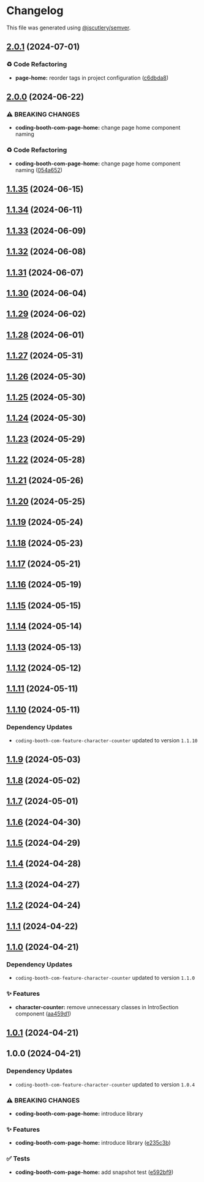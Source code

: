# Changelog

This file was generated using [@jscutlery/semver](https://github.com/jscutlery/semver).

## [2.0.1](https://github.com/tuffz/tuffz-nx-workspace/compare/coding-booth-com-page-home-2.0.0...coding-booth-com-page-home-2.0.1) (2024-07-01)


### ♻️ Code Refactoring

* **page-home:** reorder tags in project configuration ([c6dbda8](https://github.com/tuffz/tuffz-nx-workspace/commit/c6dbda84e5f4d672d9349db03edcb5018de9f4d1))

## [2.0.0](https://github.com/tuffz/tuffz-nx-workspace/compare/coding-booth-com-page-home-1.1.35...coding-booth-com-page-home-2.0.0) (2024-06-22)


### ⚠ BREAKING CHANGES

* **coding-booth-com-page-home:** change page home component naming

### ♻️ Code Refactoring

* **coding-booth-com-page-home:** change page home component naming ([054a652](https://github.com/tuffz/tuffz-nx-workspace/commit/054a6526a255863c9a14c82ec3e55f286e5636da))

## [1.1.35](https://github.com/tuffz/tuffz-nx-workspace/compare/coding-booth-com-page-home-1.1.34...coding-booth-com-page-home-1.1.35) (2024-06-15)

## [1.1.34](https://github.com/tuffz/tuffz-nx-workspace/compare/coding-booth-com-page-home-1.1.33...coding-booth-com-page-home-1.1.34) (2024-06-11)

## [1.1.33](https://github.com/tuffz/tuffz-nx-workspace/compare/coding-booth-com-page-home-1.1.32...coding-booth-com-page-home-1.1.33) (2024-06-09)

## [1.1.32](https://github.com/tuffz/tuffz-nx-workspace/compare/coding-booth-com-page-home-1.1.31...coding-booth-com-page-home-1.1.32) (2024-06-08)

## [1.1.31](https://github.com/tuffz/tuffz-nx-workspace/compare/coding-booth-com-page-home-1.1.30...coding-booth-com-page-home-1.1.31) (2024-06-07)

## [1.1.30](https://github.com/tuffz/tuffz-nx-workspace/compare/coding-booth-com-page-home-1.1.29...coding-booth-com-page-home-1.1.30) (2024-06-04)

## [1.1.29](https://github.com/tuffz/tuffz-nx-workspace/compare/coding-booth-com-page-home-1.1.28...coding-booth-com-page-home-1.1.29) (2024-06-02)

## [1.1.28](https://github.com/tuffz/tuffz-nx-workspace/compare/coding-booth-com-page-home-1.1.27...coding-booth-com-page-home-1.1.28) (2024-06-01)

## [1.1.27](https://github.com/tuffz/tuffz-nx-workspace/compare/coding-booth-com-page-home-1.1.26...coding-booth-com-page-home-1.1.27) (2024-05-31)

## [1.1.26](https://github.com/tuffz/tuffz-nx-workspace/compare/coding-booth-com-page-home-1.1.25...coding-booth-com-page-home-1.1.26) (2024-05-30)

## [1.1.25](https://github.com/tuffz/tuffz-nx-workspace/compare/coding-booth-com-page-home-1.1.24...coding-booth-com-page-home-1.1.25) (2024-05-30)

## [1.1.24](https://github.com/tuffz/tuffz-nx-workspace/compare/coding-booth-com-page-home-1.1.23...coding-booth-com-page-home-1.1.24) (2024-05-30)

## [1.1.23](https://github.com/tuffz/tuffz-nx-workspace/compare/coding-booth-com-page-home-1.1.22...coding-booth-com-page-home-1.1.23) (2024-05-29)

## [1.1.22](https://github.com/tuffz/tuffz-nx-workspace/compare/coding-booth-com-page-home-1.1.21...coding-booth-com-page-home-1.1.22) (2024-05-28)

## [1.1.21](https://github.com/tuffz/tuffz-nx-workspace/compare/coding-booth-com-page-home-1.1.20...coding-booth-com-page-home-1.1.21) (2024-05-26)

## [1.1.20](https://github.com/tuffz/tuffz-nx-workspace/compare/coding-booth-com-page-home-1.1.19...coding-booth-com-page-home-1.1.20) (2024-05-25)

## [1.1.19](https://github.com/tuffz/tuffz-nx-workspace/compare/coding-booth-com-page-home-1.1.18...coding-booth-com-page-home-1.1.19) (2024-05-24)

## [1.1.18](https://github.com/tuffz/tuffz-nx-workspace/compare/coding-booth-com-page-home-1.1.17...coding-booth-com-page-home-1.1.18) (2024-05-23)

## [1.1.17](https://github.com/tuffz/tuffz-nx-workspace/compare/coding-booth-com-page-home-1.1.16...coding-booth-com-page-home-1.1.17) (2024-05-21)

## [1.1.16](https://github.com/tuffz/tuffz-nx-workspace/compare/coding-booth-com-page-home-1.1.15...coding-booth-com-page-home-1.1.16) (2024-05-19)

## [1.1.15](https://github.com/tuffz/tuffz-nx-workspace/compare/coding-booth-com-page-home-1.1.14...coding-booth-com-page-home-1.1.15) (2024-05-15)

## [1.1.14](https://github.com/tuffz/tuffz-nx-workspace/compare/coding-booth-com-page-home-1.1.13...coding-booth-com-page-home-1.1.14) (2024-05-14)

## [1.1.13](https://github.com/tuffz/tuffz-nx-workspace/compare/coding-booth-com-page-home-1.1.12...coding-booth-com-page-home-1.1.13) (2024-05-13)

## [1.1.12](https://github.com/tuffz/tuffz-nx-workspace/compare/coding-booth-com-page-home-1.1.11...coding-booth-com-page-home-1.1.12) (2024-05-12)

## [1.1.11](https://github.com/tuffz/tuffz-nx-workspace/compare/coding-booth-com-page-home-1.1.10...coding-booth-com-page-home-1.1.11) (2024-05-11)

## [1.1.10](https://github.com/tuffz/tuffz-nx-workspace/compare/coding-booth-com-page-home-1.1.9...coding-booth-com-page-home-1.1.10) (2024-05-11)

### Dependency Updates

* `coding-booth-com-feature-character-counter` updated to version `1.1.10`
## [1.1.9](https://github.com/tuffz/tuffz-nx-workspace/compare/coding-booth-com-page-home-1.1.8...coding-booth-com-page-home-1.1.9) (2024-05-03)

## [1.1.8](https://github.com/tuffz/tuffz-nx-workspace/compare/coding-booth-com-page-home-1.1.7...coding-booth-com-page-home-1.1.8) (2024-05-02)

## [1.1.7](https://github.com/tuffz/tuffz-nx-workspace/compare/coding-booth-com-page-home-1.1.6...coding-booth-com-page-home-1.1.7) (2024-05-01)

## [1.1.6](https://github.com/tuffz/tuffz-nx-workspace/compare/coding-booth-com-page-home-1.1.5...coding-booth-com-page-home-1.1.6) (2024-04-30)

## [1.1.5](https://github.com/tuffz/tuffz-nx-workspace/compare/coding-booth-com-page-home-1.1.4...coding-booth-com-page-home-1.1.5) (2024-04-29)

## [1.1.4](https://github.com/tuffz/tuffz-nx-workspace/compare/coding-booth-com-page-home-1.1.3...coding-booth-com-page-home-1.1.4) (2024-04-28)

## [1.1.3](https://github.com/tuffz/tuffz-nx-workspace/compare/coding-booth-com-page-home-1.1.2...coding-booth-com-page-home-1.1.3) (2024-04-27)

## [1.1.2](https://github.com/tuffz/tuffz-nx-workspace/compare/coding-booth-com-page-home-1.1.1...coding-booth-com-page-home-1.1.2) (2024-04-24)

## [1.1.1](https://github.com/tuffz/tuffz-nx-workspace/compare/coding-booth-com-page-home-1.1.0...coding-booth-com-page-home-1.1.1) (2024-04-22)

## [1.1.0](https://github.com/tuffz/tuffz-nx-workspace/compare/coding-booth-com-page-home-1.0.1...coding-booth-com-page-home-1.1.0) (2024-04-21)

### Dependency Updates

* `coding-booth-com-feature-character-counter` updated to version `1.1.0`

### ✨ Features

* **character-counter:** remove unnecessary classes in IntroSection component ([aa459d1](https://github.com/tuffz/tuffz-nx-workspace/commit/aa459d17f23ad423e49f4365db2393a574a158d0))

## [1.0.1](https://github.com/tuffz/tuffz-nx-workspace/compare/coding-booth-com-page-home-1.0.0...coding-booth-com-page-home-1.0.1) (2024-04-21)

## 1.0.0 (2024-04-21)

### Dependency Updates

* `coding-booth-com-feature-character-counter` updated to version `1.0.4`

### ⚠ BREAKING CHANGES

* **coding-booth-com-page-home:** introduce library

### ✨ Features

* **coding-booth-com-page-home:** introduce library ([e235c3b](https://github.com/tuffz/tuffz-nx-workspace/commit/e235c3bf960110d9362ee11a2cb4fd6130a2ebc4))


### ✅ Tests

* **coding-booth-com-page-home:** add snapshot test ([e592bf9](https://github.com/tuffz/tuffz-nx-workspace/commit/e592bf99218ccbeac8cfaa04b978a95b80f28fbb))
